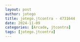 ```yaml
---
layout: post
author: jotego
title: jotego.jtcontra - 4731644
date: 2024-11-09
categories: [Arcade, jtcontra]
tags: [jotego.jtcontra]
---
```


